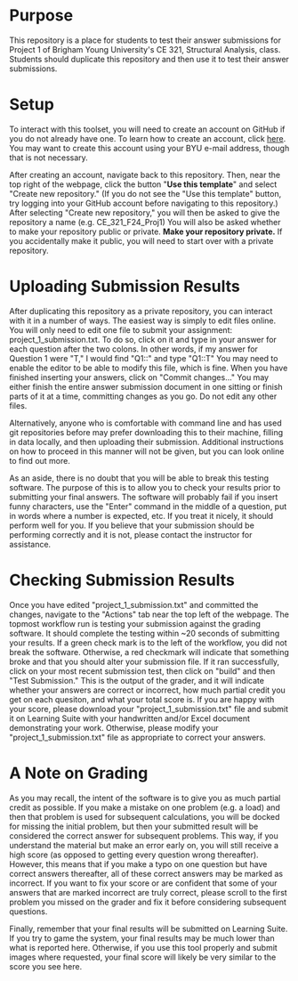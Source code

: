 # Purpose
This repository is a place for students to test their answer submissions for Project 1 of Brigham Young University's CE 321, Structural Analysis, class.
Students should duplicate this repository and then use it to test their answer submissions.

# Setup
To interact with this toolset, you will need to create an account on GitHub if you do not already have one. To learn how to create an account, click [here](https://docs.github.com/en/get-started/start-your-journey/creating-an-account-on-github).
You may want to create this account using your BYU e-mail address, though that is not necessary.

After creating an account, navigate back to this repository. Then, near the top right of the webpage, click the button "**Use this template**" and select "Create new repository."
(If you do not see the "Use this template" button, try logging into your GitHub account before navigating to this repository.)
After selecting "Create new repository," you will then be asked to give the repository a name (e.g. CE_321_F24_Proj1)
You will also be asked whether to make your repository public or private. **Make your repository private.** If you accidentally make it public, you will need to start over with a private repository.

# Uploading Submission Results
After duplicating this repository as a private repository, you can interact with it in a number of ways.
The easiest way is simply to edit files online.
You will only need to edit one file to submit your assignment: project_1_submission.txt.
To do so, click on it and type in your answer for each question after the two colons.
In other words, if my answer for Question 1 were "T," I would find "Q1::" and type "Q1::T"
You may need to enable the editor to be able to modify this file, which is fine.
When you have finished inserting your answers, click on "Commit changes..."
You may either finish the entire answer submission document in one sitting or finish parts of it at a time, committing changes as you go.
Do not edit any other files.

Alternatively, anyone who is comfortable with command line and has used git repositories before may prefer downloading this to their machine, filling in data locally, and then uploading their submission.
Additional instructions on how to proceed in this manner will not be given, but you can look online to find out more.

As an aside, there is no doubt that you will be able to break this testing software.
The purpose of this is to allow you to check your results prior to submitting your final answers.
The software will probably fail if you insert funny characters, use the "Enter" command in the middle of a question, put in words where a number is expected, etc.
If you treat it nicely, it should perform well for you.
If you believe that your submission should be performing correctly and it is not, please contact the instructor for assistance.

# Checking Submission Results
Once you have edited "project_1_submission.txt" and committed the changes, navigate to the "Actions" tab near the top left of the webpage.
The topmost workflow run is testing your submission against the grading software.
It should complete the testing within ~20 seconds of submitting your results.
If a green check mark is to the left of the workflow, you did not break the software. 
Otherwise, a red checkmark will indicate that something broke and that you should alter your submission file.
If it ran successfully, click on your most recent submission test, then click on "build" and then "Test Submission."
This is the output of the grader, and it will indicate whether your answers are correct or incorrect, how much partial credit you get on each quesiton, and what your total score is.
If you are happy with your score, please download your "project_1_submission.txt" file and submit it on Learning Suite with your handwritten and/or Excel document demonstrating your work.
Otherwise, please modify your "project_1_submission.txt" file as appropriate to correct your answers.

# A Note on Grading
As you may recall, the intent of the software is to give you as much partial credit as possible.
If you make a mistake on one problem (e.g. a load) and then that problem is used for subsequent calculations, you will be docked for missing the initial problem, but then your submitted result will be considered the correct
answer for subsequent problems.
This way, if you understand the material but make an error early on, you will still receive a high score (as opposed to getting every question wrong thereafter).
However, this means that if you make a typo on one question but have correct answers thereafter, all of these correct answers may be marked as incorrect.
If you want to fix your score or are confident that some of your answers that are marked incorrect are truly correct, please scroll to the first problem you missed on the grader and fix it before considering subsequent questions.

Finally, remember that your final results will be submitted on Learning Suite.
If you try to game the system, your final results may be much lower than what is reported here.
Otherwise, if you use this tool properly and submit images where requested, your final score will likely be very similar to the score you see here.
